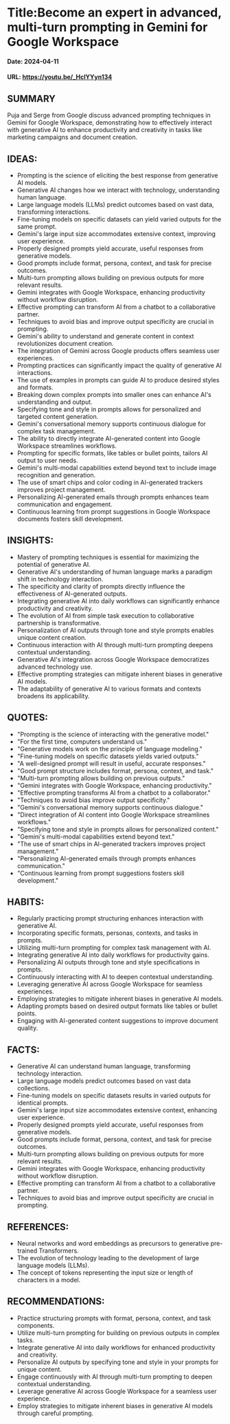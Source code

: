 # Title:Become an expert in advanced, multi-turn prompting in Gemini for Google Workspace
#### Date: 2024-04-11
#### URL: https://youtu.be/_HclYYyn134



## SUMMARY

Puja and Serge from Google discuss advanced prompting techniques in Gemini for Google Workspace, demonstrating how to effectively interact with generative AI to enhance productivity and creativity in tasks like marketing campaigns and document creation.

## IDEAS:

- Prompting is the science of eliciting the best response from generative AI models.
- Generative AI changes how we interact with technology, understanding human language.
- Large language models (LLMs) predict outcomes based on vast data, transforming interactions.
- Fine-tuning models on specific datasets can yield varied outputs for the same prompt.
- Gemini's large input size accommodates extensive context, improving user experience.
- Properly designed prompts yield accurate, useful responses from generative models.
- Good prompts include format, persona, context, and task for precise outcomes.
- Multi-turn prompting allows building on previous outputs for more relevant results.
- Gemini integrates with Google Workspace, enhancing productivity without workflow disruption.
- Effective prompting can transform AI from a chatbot to a collaborative partner.
- Techniques to avoid bias and improve output specificity are crucial in prompting.
- Gemini's ability to understand and generate content in context revolutionizes document creation.
- The integration of Gemini across Google products offers seamless user experiences.
- Prompting practices can significantly impact the quality of generative AI interactions.
- The use of examples in prompts can guide AI to produce desired styles and formats.
- Breaking down complex prompts into smaller ones can enhance AI's understanding and output.
- Specifying tone and style in prompts allows for personalized and targeted content generation.
- Gemini's conversational memory supports continuous dialogue for complex task management.
- The ability to directly integrate AI-generated content into Google Workspace streamlines workflows.
- Prompting for specific formats, like tables or bullet points, tailors AI output to user needs.
- Gemini's multi-modal capabilities extend beyond text to include image recognition and generation.
- The use of smart chips and color coding in AI-generated trackers improves project management.
- Personalizing AI-generated emails through prompts enhances team communication and engagement.
- Continuous learning from prompt suggestions in Google Workspace documents fosters skill development.

## INSIGHTS:

- Mastery of prompting techniques is essential for maximizing the potential of generative AI.
- Generative AI's understanding of human language marks a paradigm shift in technology interaction.
- The specificity and clarity of prompts directly influence the effectiveness of AI-generated outputs.
- Integrating generative AI into daily workflows can significantly enhance productivity and creativity.
- The evolution of AI from simple task execution to collaborative partnership is transformative.
- Personalization of AI outputs through tone and style prompts enables unique content creation.
- Continuous interaction with AI through multi-turn prompting deepens contextual understanding.
- Generative AI's integration across Google Workspace democratizes advanced technology use.
- Effective prompting strategies can mitigate inherent biases in generative AI models.
- The adaptability of generative AI to various formats and contexts broadens its applicability.

## QUOTES:

- "Prompting is the science of interacting with the generative model."
- "For the first time, computers understand us."
- "Generative models work on the principle of language modeling."
- "Fine-tuning models on specific datasets yields varied outputs."
- "A well-designed prompt will result in useful, accurate responses."
- "Good prompt structure includes format, persona, context, and task."
- "Multi-turn prompting allows building on previous outputs."
- "Gemini integrates with Google Workspace, enhancing productivity."
- "Effective prompting transforms AI from a chatbot to a collaborator."
- "Techniques to avoid bias improve output specificity."
- "Gemini's conversational memory supports continuous dialogue."
- "Direct integration of AI content into Google Workspace streamlines workflows."
- "Specifying tone and style in prompts allows for personalized content."
- "Gemini's multi-modal capabilities extend beyond text."
- "The use of smart chips in AI-generated trackers improves project management."
- "Personalizing AI-generated emails through prompts enhances communication."
- "Continuous learning from prompt suggestions fosters skill development."

## HABITS:

- Regularly practicing prompt structuring enhances interaction with generative AI.
- Incorporating specific formats, personas, contexts, and tasks in prompts.
- Utilizing multi-turn prompting for complex task management with AI.
- Integrating generative AI into daily workflows for productivity gains.
- Personalizing AI outputs through tone and style specifications in prompts.
- Continuously interacting with AI to deepen contextual understanding.
- Leveraging generative AI across Google Workspace for seamless experiences.
- Employing strategies to mitigate inherent biases in generative AI models.
- Adapting prompts based on desired output formats like tables or bullet points.
- Engaging with AI-generated content suggestions to improve document quality.

## FACTS:

- Generative AI can understand human language, transforming technology interaction.
- Large language models predict outcomes based on vast data collections.
- Fine-tuning models on specific datasets results in varied outputs for identical prompts.
- Gemini's large input size accommodates extensive context, enhancing user experience.
- Properly designed prompts yield accurate, useful responses from generative models.
- Good prompts include format, persona, context, and task for precise outcomes.
- Multi-turn prompting allows building on previous outputs for more relevant results.
- Gemini integrates with Google Workspace, enhancing productivity without workflow disruption.
- Effective prompting can transform AI from a chatbot to a collaborative partner.
- Techniques to avoid bias and improve output specificity are crucial in prompting.

## REFERENCES:

- Neural networks and word embeddings as precursors to generative pre-trained Transformers.
- The evolution of technology leading to the development of large language models (LLMs).
- The concept of tokens representing the input size or length of characters in a model.

## RECOMMENDATIONS:

- Practice structuring prompts with format, persona, context, and task components.
- Utilize multi-turn prompting for building on previous outputs in complex tasks.
- Integrate generative AI into daily workflows for enhanced productivity and creativity.
- Personalize AI outputs by specifying tone and style in your prompts for unique content.
- Engage continuously with AI through multi-turn prompting to deepen contextual understanding.
- Leverage generative AI across Google Workspace for a seamless user experience.
- Employ strategies to mitigate inherent biases in generative AI models through careful prompting.
